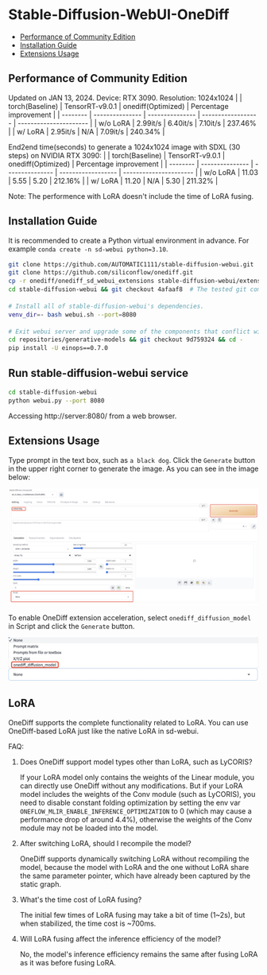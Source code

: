 # Stable-Diffusion-WebUI-OneDiff

- [Performance of Community Edition](#performance-of-community-edition)
- [Installation Guide](#installation-guide)
- [Extensions Usage](#extensions-usage)

## Performance of Community Edition

Updated on JAN 13, 2024. Device: RTX 3090. Resolution: 1024x1024
|          | torch(Baseline) | TensorRT-v9.0.1 | onediff(Optimized) | Percentage improvement |
| -------- | --------------- | --------------- | ------------------ | ---------------------- |
| w/o LoRA | 2.99it/s        | 6.40it/s        | 7.10it/s           | 237.46%                |
|  w/ LoRA | 2.95it/s        | N/A             | 7.09it/s           | 240.34%                |

End2end time(seconds) to generate a 1024x1024 image with SDXL (30 steps) on NVIDIA RTX 3090:
|          | torch(Baseline) | TensorRT-v9.0.1 | onediff(Optimized) | Percentage improvement |
| -------- | --------------- | --------------- | ------------------ | ---------------------- |
| w/o LoRA | 11.03           | 5.55            | 5.20               | 212.16%                |
|  w/ LoRA | 11.20           | N/A             | 5.30               | 211.32%                |

Note: The performence with LoRA doesn't include the time of LoRA fusing.

## Installation Guide

It is recommended to create a Python virtual environment in advance. For example `conda create -n sd-webui python=3.10`.

```bash
git clone https://github.com/AUTOMATIC1111/stable-diffusion-webui.git
git clone https://github.com/siliconflow/onediff.git
cp -r onediff/onediff_sd_webui_extensions stable-diffusion-webui/extensions/
cd stable-diffusion-webui && git checkout 4afaaf8  # The tested git commit id is 4afaaf8.

# Install all of stable-diffusion-webui's dependencies.
venv_dir=- bash webui.sh --port=8080

# Exit webui server and upgrade some of the components that conflict with onediff.
cd repositories/generative-models && git checkout 9d759324 && cd -
pip install -U einops==0.7.0
```

## Run stable-diffusion-webui service

```bash
cd stable-diffusion-webui
python webui.py --port 8080
```

Accessing http://server:8080/ from a web browser.

## Extensions Usage

Type prompt in the text box, such as `a black dog`. Click the `Generate` button in the upper right corner to generate the image. As you can see in the image below:

![raw_webui](images/raw_webui.jpg)

To enable OneDiff extension acceleration, select `onediff_diffusion_model` in Script and click the `Generate` button.

![onediff_script](images/onediff_script.jpg)

## LoRA

OneDiff supports the complete functionality related to LoRA. You can use OneDiff-based LoRA just like the native LoRA in sd-webui.

FAQ:


1. Does OneDiff support model types other than LoRA, such as LyCORIS?

    If your LoRA model only contains the weights of the Linear module, you can directly use OneDiff without any modifications. But if your LoRA model includes the weights of the Conv module (such as LyCORIS), you need to disable constant folding optimization by setting the env var `ONEFLOW_MLIR_ENABLE_INFERENCE_OPTIMIZATION` to 0 (which may cause a performance drop of around 4.4%), otherwise the weights of the Conv module may not be loaded into the model.

2. After switching LoRA, should I recompile the model?

    OneDiff supports dynamically switching LoRA without  recompiling the model, because the model with LoRA and the one without LoRA share the same parameter pointer, which have already been captured by the static graph.

3. What's the time cost of LoRA fusing?

    The initial few times of LoRA fusing may take a bit of time (1~2s), but when stabilized, the time cost is ~700ms.

4. Will LoRA fusing affect the inference efficiency of the model?

    No, the model's inference efficiency remains the same after fusing LoRA as it was before fusing LoRA.
